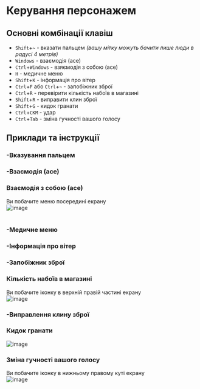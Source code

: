# Керування персонажем
## Основні комбінації клавіш
- `Shift`+`~` - вказати пальцем *(вашу мітку можуть бачити лише люди в радусі 4 метрів)*
- `Windows` - взаємодія (асе)
- `Ctrl`+`Windows` - взяємодія з собою (асе)
- `H` - медичне меню
- `Shift`+`K` - інформація про вітер
- `Ctrl`+`F` або `Ctrl`+`~` - запобіжник зброї
- `Ctrl`+`R` - перевірити кількість набоїв в магазині
- `Shift`+`R` - виправити клин зброї
- `Shift`+`G` - кидок гранати
- `Ctrl`+`СКМ` - удар
- `Ctrl`+`Tab` - зміна гучності вашого голосу

## Приклади та інструкції
### -Вказування пальцем

### -Взаємодія (асе)

### Взаємодія з собою (асе)
Ви побачите меню посередині екрану  
![image](https://github.com/vsrJaguar/Materials/assets/144080908/c891e795-1d9d-43d8-bf9f-c216b77d2f64)
</br></br>
### -Медичне меню

### -Інформація про вітер

### -Запобіжник зброї 

### Кількість набоїв в магазині
Ви побачите іконку в верхній правій частині екрану  
![image](https://github.com/vsrJaguar/Materials/assets/144080908/b7bc0809-d69f-4e8b-abba-b1cac3b810b9)

### -Виправлення клину зброї

### Кидок гранати
![image](https://github.com/vsrJaguar/Materials/assets/144080908/c908c34f-2458-4b04-b8f1-4d0a462cb57c)

### Зміна гучності вашого голосу
Ви побачите іконку в нижньому правому куті екрану  
![image](https://github.com/vsrJaguar/Materials/assets/144080908/2d42e73a-4f96-48ae-ba41-3e60f730ae81)
